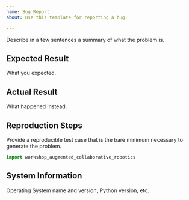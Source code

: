 ```yaml
---
name: Bug Report
about: Use this template for reporting a bug.

---
```


Describe in a few sentences a summary of what the problem is.

## Expected Result

What you expected.

## Actual Result

What happened instead.

## Reproduction Steps

Provide a reproducible test case that is the bare minimum necessary to generate the problem.

```python
import workshop_augmented_collaborative_robotics

```

## System Information

Operating System name and version, Python version, etc.
